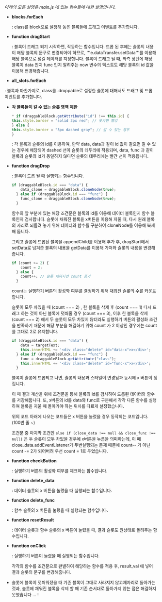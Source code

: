 *아래의 모든 설명은 main.js 에 있는 함수들에 대한 설명입니다.*



* **blocks.forEach**

  : class를 block으로 설정해 놓은 블록들에 드래그 이벤트를 추가합니다.



* **function dragStart**

   : 블록이 드래그 되기 시작하면, 작동하는 함수입니다. 드롭 된 후에는 슬롯의 내용이 해당 블록의 문구로 변경되어야 하므로, '''e.dataTransfer.setData'''를 이용해 해당 블록으로 넘길 데이터를 지정합니다. 블록이 드래그 될 때, 좌측 상단에 해당 블록이 data 인지 func 인지 알려주는 now 변수의 텍스트도 해당 블록의 id 값을 이용해 변경해줍니다.



*  **all_slots.forEach**

  : 블록과 마찬가지로, class를 .droppable로 설정한 슬롯에 대해서도 드래그 및 드롭 이벤트를 추가합니다.



* **각 블록들이 갈 수 있는 슬롯 영역 제한**

  ```javascript
  * if (draggableBlock.getAttribute("id") !== this.id) {
  this.style.border = "solid 3px red"; // 못가면 빨강
  } else {
  this.style.border = "3px dashed gray"; // 갈 수 있는 경우
  }
  ```

  : 각 블록과 슬롯의 id를 이용하여, 만약 data, data과 같이 id 값이 같으면 갈 수 있는 경우에 해당되어 dashed 선이 슬롯의 테두리에 적용되며, data,  func 과 같이 블록과 슬롯의 id가 동일하지 않다면 슬롯의 테두리에는 빨간 선이 적용됩니다.

  

* **function dragDrop** 

  : 블록이 드롭 될 때 실행되는 함수입니다. 

  ```javascript
  if (draggableBlock.id === "data") {
      data_clone = draggableBlock.cloneNode(true);
    } else if (draggableBlock.id === "func") {
      func_clone = draggableBlock.cloneNode(true);
    }
  ```

  함수의 앞 부분에 있는 해당 조건문은 블록의 id를 이용해 데이터 블록인지 함수 블록인지 검사합니다. 슬롯에 채워진 블록을 x버튼을 이용해 지울 때, 다시 원래 블록의 자리로 되돌려 놓기 위해 데이터와 함수를 구분하여 cloneNode를 이용해 복제해 둡니다.

  그리고 슬롯에 드롭된 블록을 appendChild를 이용해 추가 후, dragStart에서 setData로 넘겨준 블록의 내용을 getData를 이용해 가져와 슬롯의 내용을 변경해줍니다. 

  

  ```javascript
  if (count >= 2) {
      count = 2;
    } else {
      count++; // 슬롯 채워지면 count 증가
    }
  ```

  count는 실행하기 버튼의 활성화 여부를 결정하기 위해 채워진 슬롯의 수를 카운트 합니다.

  슬롯이 모두 차있을 때 (count === 2) , 한 블록을 삭제 후 (count === 1) 다시 드래그 하는 것이 아닌 블록에 덧씌울 경우 (count === 3), 이후 한 블록을 삭제 (count === 2) 해서 두 슬롯이 모두 차있지 않더라도 실행하기 버튼의 활성화 조건을 만족하기 때문에 해당 부분을 해결하기 위해 count 가 2 이상인 경우에는 count를 그대로 2로 유지합니다.

  

  ```javascript
  if (draggableBlock.id === "data") {
      data = targetText;
      this.innerHTML += '<div class="delete" id="data-x">x</div>';
    } else if (draggableBlock.id === "func") {
      func = draggableBlock.getAttribute("class");
      this.innerHTML += '<div class="delete" id="func-x">x</div>';
    }
  ```

  블록이 슬롯에 드롭되고 나면, 슬롯의 내용과 스타일이 변경됨과 동시에 x 버튼이 생깁니다.

  이 때 결과 계산을 위해 조건문을 통해 블록의 id를 검사하여 드롭된 데이터와 함수를 저장해둡니다. 또, x버튼의 id를 data와 func로 구분해서 각각 다른 함수를 실행하여 블록을 지울 때 돌아가야 하는 위치를 다르게 설정했습니다.

  

  위의 코드 아래에 나오는 코드들은 x 버튼을 눌렀을 경우 동작되는 코드입니다. (100번 줄 ~)

  조건문 중 마지막 조건인 ```else if (close_data !== null && close_func !== null)``` 은 두 슬롯이 모두 차있을 경우에 x버튼을 누름을 의미하는데, 이 때 close_data.addEventListener가 두번실행되는 문제 때문에 count-- 가 아닌 count -= 2가 되어버려 우선 count = 1로 두었습니다.

  

* **function checkButton**

  : 실행하기 버튼의 활성화 여부를 체크하는 함수입니다. 



* **function delete_data**

  : 데이터 슬롯의 x 버튼을 눌렀을 때 실행되는 함수입니다. 

  

* **function delete_func**

  : 함수 슬롯의 x 버튼을 눌렀을 때 실행되는 함수입니다.



* **function resetResult**

  : 데이터 슬롯과 함수 슬롯의 x 버튼이 눌렸을 때, 결과 슬롯도 원상태로 돌려주는 함수입니다. 

  

* **function onClick**

  : 실행하기 버튼이 눌렸을 때 실행되는 함수입니다.

  각각의 함수를 조건문으로 판별하여 해당하는 함수를 적용 후, result_val 에 넣어 결과 슬롯의 문구를 변경해줍니다.


- 슬롯에 블록이 덧씌워졌을 때 기존 블록이 그대로 사라지지 않고제자리로 돌아가는 것과, 
슬롯에 채워진 블록을 삭제 할 때 기존 순서대로 돌아가지 않는 점은 해결하지 못했습니다 ... !
